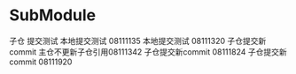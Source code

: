 # SubModule
子仓 提交测试
本地提交测试 08111135
本地提交测试 08111320
子仓提交新commit 主仓不更新子仓引用08111342
子仓提交新commit 08111824
子仓提交新commit 08111920